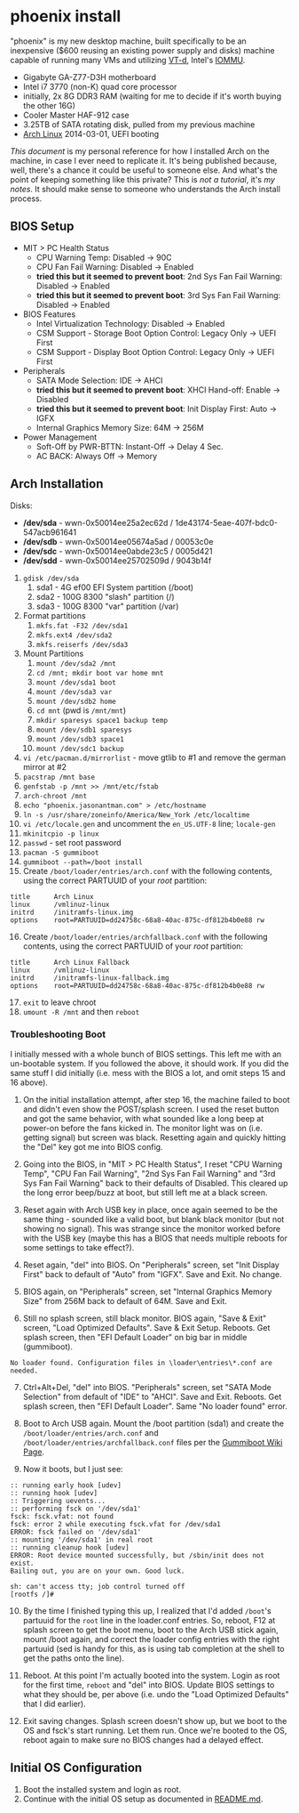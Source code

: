 # phoenix install

"phoenix" is my new desktop machine, built specifically to be an inexpensive ($600
reusing an existing power supply and disks) machine capable of running many VMs and
utilizing [VT-d](http://en.wikipedia.org/wiki/VT-d#Intel-VT-d), Intel's [IOMMU](http://en.wikipedia.org/wiki/IOMMU).

* Gigabyte GA-Z77-D3H motherboard
* Intel i7 3770 (non-K) quad core processor
* initially, 2x 8G DDR3 RAM (waiting for me to decide if it's worth buying the other 16G)
* Cooler Master HAF-912 case
* 3.25TB of SATA rotating disk, pulled from my previous machine
* [Arch Linux](https://www.archlinux.org/) 2014-03-01, UEFI booting

*This document* is my personal reference for how I installed Arch on the machine, in case
I ever need to replicate it. It's being published because, well, there's a chance it could
be useful to someone else. And what's the point of keeping something like this private?
This is *not a tutorial*, it's *my notes*. It should make sense to someone who understands
the Arch install process.

## BIOS Setup

* MIT > PC Health Status
  * CPU Warning Temp: Disabled -> 90C
  * CPU Fan Fail Warning: Disabled -> Enabled
  * **tried this but it seemed to prevent boot**: 2nd Sys Fan Fail Warning: Disabled -> Enabled
  * **tried this but it seemed to prevent boot**: 3rd Sys Fan Fail Warning: Disabled -> Enabled
* BIOS Features
  * Intel Virtualization Technology: Disabled -> Enabled
  * CSM Support - Storage Boot Option Control: Legacy Only -> UEFI First
  * CSM Support - Display Boot Option Control: Legacy Only -> UEFI First
* Peripherals
  * SATA Mode Selection: IDE -> AHCI
  * **tried this but it seemed to prevent boot**: XHCI Hand-off: Enable -> Disabled
  * **tried this but it seemed to prevent boot**: Init Display First: Auto -> IGFX
  * Internal Graphics Memory Size: 64M -> 256M
* Power Management
  * Soft-Off by PWR-BTTN: Instant-Off -> Delay 4 Sec.
  * AC BACK: Always Off -> Memory

## Arch Installation

Disks:
* __/dev/sda__ - wwn-0x50014ee25a2ec62d / 1de43174-5eae-407f-bdc0-547acb961641
* __/dev/sdb__ - wwn-0x50014ee05674a5ad / 00053c0e
* __/dev/sdc__ - wwn-0x50014ee0abde23c5 / 0005d421
* __/dev/sdd__ - wwn-0x50014ee25702509d / 9043b14f

1. ``gdisk /dev/sda``
   1. sda1 - 4G ef00 EFI System partition (/boot)
   2. sda2 - 100G 8300 "slash" partition (/)
   3. sda3 - 100G 8300 "var" partition (/var)
2. Format partitions
   1. ``mkfs.fat -F32 /dev/sda1``
   2. ``mkfs.ext4 /dev/sda2``
   3. ``mkfs.reiserfs /dev/sda3``
3. Mount Partitions
   1. ``mount /dev/sda2 /mnt``
   2. ``cd /mnt; mkdir boot var home mnt``
   3. ``mount /dev/sda1 boot``
   4. ``mount /dev/sda3 var``
   5. ``mount /dev/sdb2 home``
   6. ``cd mnt`` (pwd is ``/mnt/mnt``)
   7. ``mkdir sparesys space1 backup temp``
   8. ``mount /dev/sdb1 sparesys``
   9. ``mount /dev/sdb3 space1``
   10. ``mount /dev/sdc1 backup``
4. ``vi /etc/pacman.d/mirrorlist`` - move gtlib to #1 and remove the german mirror at #2
5. ``pacstrap /mnt base``
6. ``genfstab -p /mnt >> /mnt/etc/fstab``
7. ``arch-chroot /mnt``
8. ``echo "phoenix.jasonantman.com" > /etc/hostname``
9. ``ln -s /usr/share/zoneinfo/America/New_York /etc/localtime``
10. ``vi /etc/locale.gen`` and uncomment the ``en_US.UTF-8`` line; ``locale-gen``
11. ``mkinitcpio -p linux``
12. ``passwd`` - set root password
13. ``pacman -S gummiboot``
14. ``gummiboot --path=/boot install``
15. Create ``/boot/loader/entries/arch.conf`` with the following contents, using the correct PARTUUID of your *root* partition:

```
title      Arch Linux
linux      /vmlinuz-linux
initrd     /initramfs-linux.img
options    root=PARTUUID=dd24758c-68a8-40ac-875c-df812b4b0e88 rw
```

16. Create ``/boot/loader/entries/archfallback.conf`` with the following contents, using the correct PARTUUID of your *root* partition:

```
title      Arch Linux Fallback
linux      /vmlinuz-linux
initrd     /initramfs-linux-fallback.img
options    root=PARTUUID=dd24758c-68a8-40ac-875c-df812b4b0e88 rw
```

17. ``exit`` to leave chroot
18. ``umount -R /mnt`` and then ``reboot``

### Troubleshooting Boot

I initially messed with a whole bunch of BIOS settings. This left me with an un-bootable
system. If you followed the above, it should work. If you did the same stuff I did initially
(i.e. mess with the BIOS a lot, and omit steps 15 and 16 above).

1. On the initial installation attempt, after step 16, the machine failed to boot
   and didn't even show the POST/splash screen. I used the reset button and got the same behavior,
   with what sounded like a long beep at power-on before the fans kicked in. The monitor light
   was on (i.e. getting signal) but screen was black. Resetting again and quickly hitting the
   "Del" key got me into BIOS config.

2. Going into the BIOS, in "MIT > PC Health Status", I reset "CPU Warning Temp",
   "CPU Fan Fail Warning", "2nd Sys Fan Fail Warning" and "3rd Sys Fan Fail Warning"
   back to their defaults of Disabled. This cleared up the long error beep/buzz at
   boot, but still left me at a black screen. 

3. Reset again with Arch USB key in place, once again seemed to be the same thing - sounded like
   a valid boot, but blank black monitor (but not showing no signal). This was strange since the
   monitor worked before with the USB key (maybe this has a BIOS that needs multiple reboots for
   some settings to take effect?).

4. Reset again, "del" into BIOS. On "Peripherals" screen, set "Init Display First" back to
   default of "Auto" from "IGFX". Save and Exit. No change.

5. BIOS again, on "Peripherals" screen, set "Internal Graphics Memory Size" from 256M
   back to default of 64M. Save and Exit.

6. Still no splash screen, still black monitor. BIOS again, "Save & Exit" screen,
   "Load Optimized Defaults". Save & Exit Setup. Reboots. Get splash screen, then
   "EFI Default Loader" on big bar in middle (gummiboot). 

```
No loader found. Configuration files in \loader\entries\*.conf are needed.
```

7. Ctrl+Alt+Del, "del" into BIOS. "Peripherals" screen, set "SATA Mode Selection" from default
   of "IDE" to "AHCI". Save and Exit. Reboots. Get splash screen, then "EFI Default Loader".
   Same "No loader found" error.

8. Boot to Arch USB again. Mount the /boot partition (sda1) and create the
   ``/boot/loader/entries/arch.conf`` and ``/boot/loader/entries/archfallback.conf``
   files per the [Gummiboot Wiki Page](https://wiki.archlinux.org/index.php/Gummiboot#Adding_boot_entries).

9. Now it boots, but I just see:

```
:: running early hook [udev]
:: running hook [udev]
:: Triggering uevents...
:: performing fsck on '/dev/sda1'
fsck: fsck.vfat: not found
fsck: error 2 while executing fsck.vfat for /dev/sda1
ERROR: fsck failed on '/dev/sda1'
:: mounting '/dev/sda1' in real root
:: running cleanup hook [udev]
ERROR: Root device mounted successfully, but /sbin/init does not exist.
Bailing out, you are on your own. Good luck.

sh: can't access tty; job control turned off
[rootfs /]#
```

10. By the time I finished typing this up, I realized that I'd added ``/boot``'s partuuid
    for the ``root`` line in the loader.conf entries. So, reboot, F12 at splash screen to get
    the boot menu, boot to the Arch USB stick again, mount /boot again, and correct the
    loader config entries with the right partuuid (sed is handy for this, as is using tab
    completion at the shell to get the paths onto the line).

11. Reboot. At this point I'm actually booted into the system. Login as root for the first time,
    ``reboot`` and "del" into BIOS. Update BIOS settings to what they should be, per above (i.e.
    undo the "Load Optimized Defaults" that I did earlier).

12. Exit saving changes. Splash screen doesn't show up, but we boot to the OS and fsck's start
    running. Let them run. Once we're booted to the OS, reboot again to make sure no BIOS changes
    had a delayed effect.

## Initial OS Configuration

1. Boot the installed system and login as root.
2. Continue with the initial OS setup as documented in [README.md](README.md).
